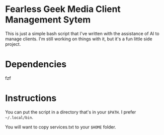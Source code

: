 # Fearless Geek Media Client Management Sytem

This is just a simple bash script that I've written with the assistance of AI to manage clients. I'm still working on things with it, but it's a fun little side project.

# Dependencies
fzf

# Instructions

You can put the script in a directory that's in your `$PATH`. I prefer `~/.local/bin`. 

You will want to copy services.txt to your `$HOME` folder.